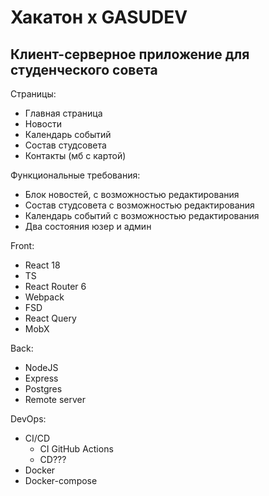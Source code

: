 # Хакатон х GASUDEV

## Клиент-серверное приложение для студенческого совета

Страницы:
- Главная страница
- Новости
- Календарь событий
- Состав студсовета
- Контакты (мб с картой)

Функциональные требования:
- Блок новостей, с возможностью редактирования
- Состав студсовета с возможностью редактирования
- Календарь событий с возможностью редактирования
- Два состояния юзер и админ

Front:
- React 18
- TS
- React Router 6
- Webpack
- FSD
- React Query
- MobX

Back:
- NodeJS
- Express
- Postgres
- Remote server

DevOps:
- CI/CD 
	- CI GitHub Actions
	- CD???
- Docker
- Docker-compose
